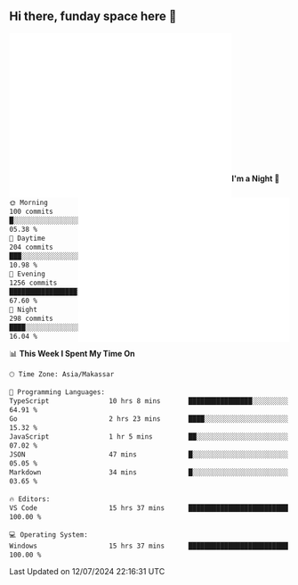 ## Hi there, funday space here 🚀

<img align="left" width="400" alt="🌞" src="https://raw.githubusercontent.com/fhasnur/fhasnur/master/general.svg?token=ATQS65TR7ETTG5RLJUDIDBLBN34HE">
<img align="right" width="380" alt="🌞" src="https://raw.githubusercontent.com/fhasnur/fhasnur/master/statistics.svg?token=ATQS65TR7ETTG5RLJUDIDBLBN34HE">

<br><br><br><br><br><br><br><br><br><br><br><br><br><br>

<!--START_SECTION:waka-->
**I'm a Night 🦉** 

```text
🌞 Morning                100 commits         █░░░░░░░░░░░░░░░░░░░░░░░░   05.38 % 
🌆 Daytime                204 commits         ███░░░░░░░░░░░░░░░░░░░░░░   10.98 % 
🌃 Evening                1256 commits        █████████████████░░░░░░░░   67.60 % 
🌙 Night                  298 commits         ████░░░░░░░░░░░░░░░░░░░░░   16.04 % 
```


📊 **This Week I Spent My Time On** 

```text
🕑︎ Time Zone: Asia/Makassar

💬 Programming Languages: 
TypeScript               10 hrs 8 mins       ████████████████░░░░░░░░░   64.91 % 
Go                       2 hrs 23 mins       ████░░░░░░░░░░░░░░░░░░░░░   15.32 % 
JavaScript               1 hr 5 mins         ██░░░░░░░░░░░░░░░░░░░░░░░   07.02 % 
JSON                     47 mins             █░░░░░░░░░░░░░░░░░░░░░░░░   05.05 % 
Markdown                 34 mins             █░░░░░░░░░░░░░░░░░░░░░░░░   03.65 % 

🔥 Editors: 
VS Code                  15 hrs 37 mins      █████████████████████████   100.00 % 

💻 Operating System: 
Windows                  15 hrs 37 mins      █████████████████████████   100.00 % 
```


 Last Updated on 12/07/2024 22:16:31 UTC
<!--END_SECTION:waka-->
